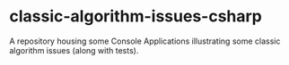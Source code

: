 # classic-algorithm-issues-csharp
A repository housing some Console Applications illustrating some classic algorithm issues (along with tests).
